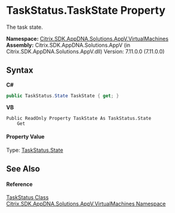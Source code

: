 # TaskStatus.TaskState Property 
 

The task state.

**Namespace:**&nbsp;[Citrix.SDK.AppDNA.Solutions.AppV.VirtualMachines](8e922e14-e318-4969-a8ff-48cbad35adbf.md)<br />**Assembly:**&nbsp;Citrix.SDK.AppDNA.Solutions.AppV (in Citrix.SDK.AppDNA.Solutions.AppV.dll) Version: 7.11.0.0 (7.11.0.0)

## Syntax

**C#**
```csharp
public TaskStatus.State TaskState { get; }
```

**VB**
```vbnet
Public ReadOnly Property TaskState As TaskStatus.State
	Get
```


#### Property Value
Type: <a href="73900a64-ce43-2924-59ef-3f5bb9199e33">TaskStatus.State</a>

## See Also


#### Reference
<a href="c4940a4d-912a-c615-a222-d3cc311ce57f">TaskStatus Class</a><br /><a href="8e922e14-e318-4969-a8ff-48cbad35adbf">Citrix.SDK.AppDNA.Solutions.AppV.VirtualMachines Namespace</a><br />